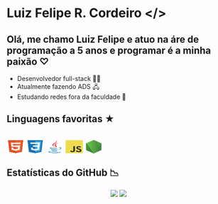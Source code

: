 # Luiz Felipe R. Cordeiro </>
## Olá, me chamo Luiz Felipe e atuo na áre de programação a 5 anos e programar é a minha paixão ♡
- Desenvolvedor full-stack 🧑‍💻
- Atualmente fazendo ADS 🖧
- Estudando redes fora da faculdade 🔗

## Linguagens favoritas ★
<div style="display: inline_block"><br>
  <img align="center" alt="HTML" height="30" width="40" src="https://raw.githubusercontent.com/devicons/devicon/master/icons/html5/html5-original.svg">
  <img align="center" alt="CSS" height="30" width="40" src="https://raw.githubusercontent.com/devicons/devicon/master/icons/css3/css3-original.svg">
  <img align="center" alt="Java" height="30" width="40" src="https://raw.githubusercontent.com/devicons/devicon/master/icons/java/java-original.svg">
  <img align="center" alt="JavaScript" height="30" width="40" src="https://raw.githubusercontent.com/devicons/devicon/master/icons/javascript/javascript-original.svg">
  <img align="center" alt="Node.js" height="30" width="40" src="https://raw.githubusercontent.com/devicons/devicon/master/icons/nodejs/nodejs-original.svg">
</div>

## Estatísticas do GitHub 📉
<p align="center">
  <img height="200em" src="https://github-readme-stats.vercel.app/api?username=XT07&show_icons=true&theme=dark"/>
  <img height="200em" src="https://github-readme-stats.vercel.app/api/top-langs/?username=XT07&layout=compact&theme=dark"/>
</p>
